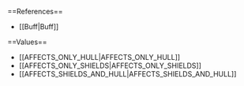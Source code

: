 ==References==
 * [[Buff|Buff]]

==Values==
 * [[AFFECTS_ONLY_HULL|AFFECTS_ONLY_HULL]]
 * [[AFFECTS_ONLY_SHIELDS|AFFECTS_ONLY_SHIELDS]]
 * [[AFFECTS_SHIELDS_AND_HULL|AFFECTS_SHIELDS_AND_HULL]]
